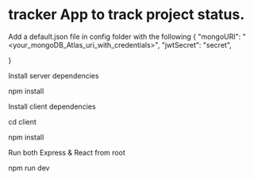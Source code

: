 # tracker App to track project status.

Add a default.json file in config folder with the following
{
  "mongoURI": "<your_mongoDB_Atlas_uri_with_credentials>",
  "jwtSecret": "secret",
 
}

Install server dependencies

npm install


Install client dependencies

cd client

npm install


Run both Express & React from root

npm run dev
